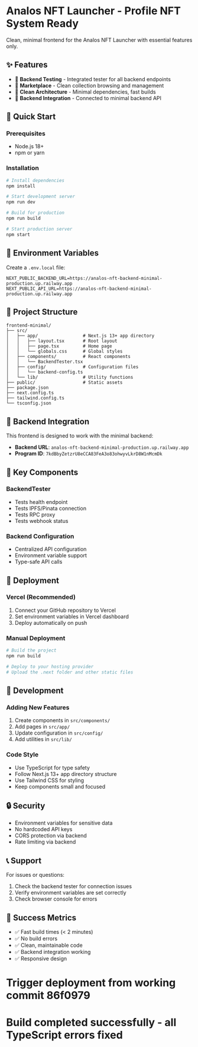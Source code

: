 # Analos NFT Launcher - Profile NFT System Ready

Clean, minimal frontend for the Analos NFT Launcher with essential features only.

## ✨ Features

- 🔧 **Backend Testing** - Integrated tester for all backend endpoints
- 🏪 **Marketplace** - Clean collection browsing and management
- 🚀 **Clean Architecture** - Minimal dependencies, fast builds
- 🔗 **Backend Integration** - Connected to minimal backend API

## 🚀 Quick Start

### Prerequisites
- Node.js 18+ 
- npm or yarn

### Installation

```bash
# Install dependencies
npm install

# Start development server
npm run dev

# Build for production
npm run build

# Start production server
npm start
```

## 🔧 Environment Variables

Create a `.env.local` file:

```env
NEXT_PUBLIC_BACKEND_URL=https://analos-nft-backend-minimal-production.up.railway.app
NEXT_PUBLIC_API_URL=https://analos-nft-backend-minimal-production.up.railway.app
```

## 📁 Project Structure

```
frontend-minimal/
├── src/
│   ├── app/                 # Next.js 13+ app directory
│   │   ├── layout.tsx       # Root layout
│   │   ├── page.tsx         # Home page
│   │   └── globals.css      # Global styles
│   ├── components/          # React components
│   │   └── BackendTester.tsx
│   ├── config/              # Configuration files
│   │   └── backend-config.ts
│   └── lib/                 # Utility functions
├── public/                  # Static assets
├── package.json
├── next.config.ts
├── tailwind.config.ts
└── tsconfig.json
```

## 🔗 Backend Integration

This frontend is designed to work with the minimal backend:
- **Backend URL**: `analos-nft-backend-minimal-production.up.railway.app`
- **Program ID**: `7kdBbyZetzrU8eCCA83FeA3o83ohwyvLkrD8W1nMcmDk`

## 🎯 Key Components

### BackendTester
- Tests health endpoint
- Tests IPFS/Pinata connection
- Tests RPC proxy
- Tests webhook status

### Backend Configuration
- Centralized API configuration
- Environment variable support
- Type-safe API calls

## 🚀 Deployment

### Vercel (Recommended)

1. Connect your GitHub repository to Vercel
2. Set environment variables in Vercel dashboard
3. Deploy automatically on push

### Manual Deployment

```bash
# Build the project
npm run build

# Deploy to your hosting provider
# Upload the .next folder and other static files
```

## 📝 Development

### Adding New Features

1. Create components in `src/components/`
2. Add pages in `src/app/`
3. Update configuration in `src/config/`
4. Add utilities in `src/lib/`

### Code Style

- Use TypeScript for type safety
- Follow Next.js 13+ app directory structure
- Use Tailwind CSS for styling
- Keep components small and focused

## 🔒 Security

- Environment variables for sensitive data
- No hardcoded API keys
- CORS protection via backend
- Rate limiting via backend

## 📞 Support

For issues or questions:
1. Check the backend tester for connection issues
2. Verify environment variables are set correctly
3. Check browser console for errors

## 🎉 Success Metrics

- ✅ Fast build times (< 2 minutes)
- ✅ No build errors
- ✅ Clean, maintainable code
- ✅ Backend integration working
- ✅ Responsive design
# Trigger deployment from working commit 86f0979
# Build completed successfully - all TypeScript errors fixed
